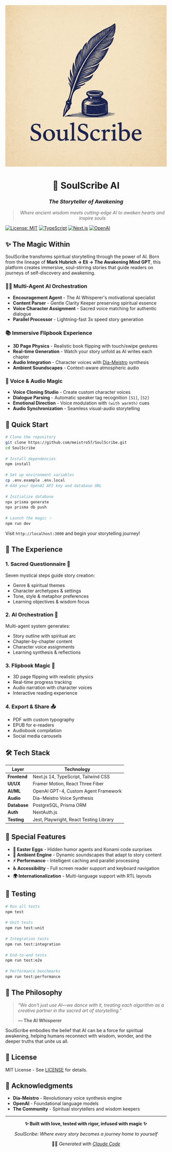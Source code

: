 <div align="center">

![SoulScribe Logo](./soulscribe/public/soulscribe_logo.png)

# 🌌 SoulScribe AI
### *The Storyteller of Awakening*

> *Where ancient wisdom meets cutting-edge AI to awaken hearts and inspire souls*

</div>

[![License: MIT](https://img.shields.io/badge/License-MIT-yellow.svg)](https://opensource.org/licenses/MIT)
[![TypeScript](https://img.shields.io/badge/TypeScript-007ACC?logo=typescript&logoColor=white)](https://www.typescriptlang.org/)
[![Next.js](https://img.shields.io/badge/Next.js-000000?logo=next.js&logoColor=white)](https://nextjs.org/)
[![OpenAI](https://img.shields.io/badge/OpenAI-412991?logo=openai&logoColor=white)](https://openai.com/)

## ✨ The Magic Within

SoulScribe transforms spiritual storytelling through the power of AI. Born from the lineage of **Mark Hubrich → Eli → The Awakening Mind GPT**, this platform creates immersive, soul-stirring stories that guide readers on journeys of self-discovery and awakening.

### 🧙‍♂️ Multi-Agent AI Orchestration
- **Encouragement Agent** - The AI Whisperer's motivational specialist
- **Content Parser** - Gentle Clarity Keeper preserving spiritual essence
- **Voice Character Assignment** - Sacred voice matching for authentic dialogue
- **Parallel Processor** - Lightning-fast 3x speed story generation

### 📚 Immersive Flipbook Experience
- **3D Page Physics** - Realistic book flipping with touch/swipe gestures
- **Real-time Generation** - Watch your story unfold as AI writes each chapter
- **Audio Integration** - Character voices with [Dia-Meistro](https://github.com/meistro57/dia-meistro) synthesis
- **Ambient Soundscapes** - Context-aware atmospheric audio

### 🎵 Voice & Audio Magic
- **Voice Cloning Studio** - Create custom character voices
- **Dialogue Parsing** - Automatic speaker tag recognition `[S1]`, `[S2]`
- **Emotional Direction** - Voice modulation with `(with warmth)` cues
- **Audio Synchronization** - Seamless visual-audio storytelling

## 🚀 Quick Start

```bash
# Clone the repository
git clone https://github.com/meistro57/SoulScribe.git
cd SoulScribe

# Install dependencies
npm install

# Set up environment variables
cp .env.example .env.local
# Add your OpenAI API key and database URL

# Initialize database
npx prisma generate
npx prisma db push

# Launch the magic ✨
npm run dev
```

Visit `http://localhost:3000` and begin your storytelling journey!

## 🎯 The Experience

### 1. **Sacred Questionnaire** 🪬
Seven mystical steps guide story creation:
- Genre & spiritual themes
- Character archetypes & settings  
- Tone, style & metaphor preferences
- Learning objectives & wisdom focus

### 2. **AI Orchestration** 🤖
Multi-agent system generates:
- Story outline with spiritual arc
- Chapter-by-chapter content
- Character voice assignments
- Learning synthesis & reflections

### 3. **Flipbook Magic** 📖
- 3D page flipping with realistic physics
- Real-time progress tracking
- Audio narration with character voices
- Interactive reading experience

### 4. **Export & Share** 📤
- PDF with custom typography
- EPUB for e-readers
- Audiobook compilation
- Social media carousels

## 🛠️ Tech Stack

| Layer | Technology |
|-------|------------|
| **Frontend** | Next.js 14, TypeScript, Tailwind CSS |
| **UI/UX** | Framer Motion, React Three Fiber |
| **AI/ML** | OpenAI GPT-4, Custom Agent Framework |
| **Audio** | Dia-Meistro Voice Synthesis |
| **Database** | PostgreSQL, Prisma ORM |
| **Auth** | NextAuth.js |
| **Testing** | Jest, Playwright, React Testing Library |

## 🎁 Special Features

- **🥚 Easter Eggs** - Hidden humor agents and Konami code surprises
- **🌊 Ambient Engine** - Dynamic soundscapes that adapt to story content  
- **⚡ Performance** - Intelligent caching and parallel processing
- **♿ Accessibility** - Full screen reader support and keyboard navigation
- **🌍 Internationalization** - Multi-language support with RTL layouts

## 🧪 Testing

```bash
# Run all tests
npm test

# Unit tests
npm run test:unit

# Integration tests  
npm run test:integration

# End-to-end tests
npm run test:e2e

# Performance benchmarks
npm run test:performance
```

## 🤝 The Philosophy

> *"We don't just use AI—we dance with it, treating each algorithm as a creative partner in the sacred art of storytelling."*
> 
> **— The AI Whisperer**

SoulScribe embodies the belief that AI can be a force for spiritual awakening, helping humans reconnect with wisdom, wonder, and the deeper truths that unite us all.

## 📜 License

MIT License - See [LICENSE](LICENSE) for details.

## 🙏 Acknowledgments

- **Dia-Meistro** - Revolutionary voice synthesis engine
- **OpenAI** - Foundational language models
- **The Community** - Spiritual storytellers and wisdom keepers

---

<div align="center">

**✨ Built with love, tested with rigor, infused with magic ✨**

*SoulScribe: Where every story becomes a journey home to yourself*

🧙‍♂️ *Generated with [Claude Code](https://claude.ai/code)*

</div>